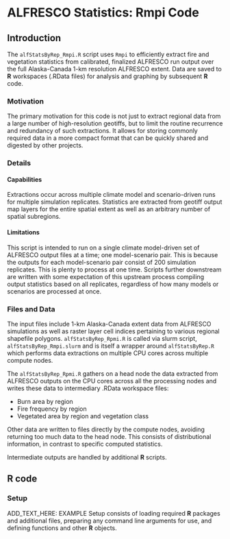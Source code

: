 # ALFRESCO Statistics: Rmpi Code



## Introduction

The `alfStatsByRep_Rmpi.R` script uses `Rmpi` to efficiently extract fire and vegetation statistics from calibrated, finalized ALFRESCO run output over the full Alaska-Canada 1-km resolution ALFRESCO extent.
Data are saved to **R** workspaces (.RData files) for analysis and graphing by subsequent **R** code.

### Motivation
The primary motivation for this code is not just to extract regional data from a large number of high-resolution geotiffs,
but to limit the routine recurrence and redundancy of such extractions.
It allows for storing commonly required data in a more compact format that can be quickly shared and digested by other projects.

### Details

#### Capabilities
Extractions occur across multiple climate model and scenario-driven runs for multiple simulation replicates.
Statistics are extracted from geotiff output map layers for the entire spatial extent as well as an arbitrary number of spatial subregions.

#### Limitations
This script is intended to run on a single climate model-driven set of ALFRESCO output files at a time; one model-scenario pair.
This is because the outputs for each model-scenario pair consist of 200 simulation replicates.
This is plenty to process at one time.
Scripts further downstream are written with some expectation of this upstream process compiling output statistics based on all replicates,
regardless of how many models or scenarios are processed at once.

### Files and Data
The input files include 1-km Alaska-Canada extent data from ALFRESCO simulations
as well as raster layer cell indices pertaining to various regional shapefile polygons.
`alfStatsByRep_Rpmi.R` is called via slurm script, `alfStatsByRep_Rmpi.slurm` and is itself a wrapper around `alfStatsByRep.R` which performs data extractions on multiple CPU cores across multiple compute nodes.

The `alfStatsByRep_Rpmi.R` gathers on a head node the data extracted from ALFRESCO outputs on the CPU cores across all the processing nodes and writes these data to intermediary .RData workspace files:
* Burn area by region
* Fire frequency by region
* Vegetated area by region and vegetation class

Other data are written to files directly by the compute nodes, avoiding returning too much data to the head node.
This consists of distributional information, in contrast to specific computed statistics.

Intermediate outputs are handled by additional **R** scripts.

## R code

### Setup
ADD_TEXT_HERE: EXAMPLE
Setup consists of loading required **R** packages and additional files, preparing any command line arguments for use, and defining functions and other **R** objects.

